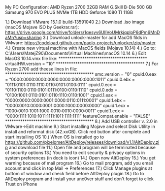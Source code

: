 My PC Configuration:
AMD Ryzen 2700
32GB RAM G.Skill B-Die
500 GB Samsung 970 EVO PLUS NVMe
1TB HDD
Geforce 1080 TI 11GB

1.) Download VMware 15.1.0 build-13591040
2.) Download .iso image (macOS Mojave ISO by Geekrar.rar): https://drive.google.com/drive/folders/1qesyv6UIIVoUMrkjqplpP6dPm6MnDaMn?usp=sharing
3.) Download unlock-master for add MacOS filds in VMware: https://codeload.github.com/paolo-projects/unlocker/zip/master
4.) Create new virtual machine with MacOS fields (Mojave 10.14)
4.) Go to: C:\Users\MatejZ90\Documents\Virtual Machines\macOS 10.14
6.) Edit MacOS 10.14.vmx file like:
    *****************************************
      virtualHW.version = "10"
    *****************************************
 7.) For Ryzen 2700 add theese lines in file:
    *****************************************
      smc.version = "0"
      cpuid.0.eax = “0000:0000:0000:0000:0000:0000:0000:1011”
      cpuid.0.ebx = “0111:0101:0110:1110:0110:0101:0100:0111”
      cpuid.0.ecx = “0110:1100:0110:0101:0111:0100:0110:1110”
      cpuid.0.edx = “0100:1001:0110:0101:0110:1110:0110:1001”
      cpuid.1.eax = “0000:0000:0000:0001:0000:0110:0111:0001”
      cpuid.1.ebx = “0000:0010:0000:0001:0000:1000:0000:0000”
      cpuid.1.ecx = “1000:0010:1001:1000:0010:0010:0000:0011”
      cpuid.1.edx = “0000:1111:1010:1011:1111:1011:1111:1111”
      featureCompat.enable = "FALSE"
     *****************************************
8.) Add USB controller v. 2.0 in VMware->Edit machine
9.) Start installing Mojave and select Disk Utility in install and reformat disk (42.xxGB). Click red button after complete and start installing OS
10.) When OS is installed go to https://github.com/pixelomer/AltDeploy/releases/download/v1.1/AltDeploy.zip and download file
11.) Open file and program will be terminated because of security options
13.) You need to edit security & privacy options in system preferences (in dock is icon)
14.) Open now AltDeploy
15.) You get warning because of mail program
16.) Go to mail program, add you email account and click in top Mail -> Preferences
17.) Click Manage plugins at bottom of window and check field before AltDeploy plugin
18.) Go to AltDeploy program and install your unc0ver stuff and don't forget to click Trust on iPhone
